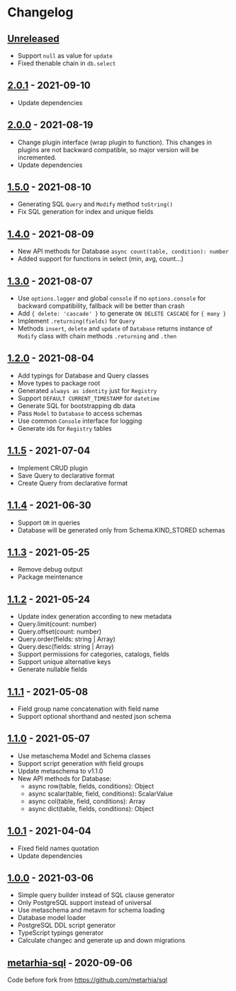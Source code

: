 # Changelog

## [Unreleased][unreleased]

- Support `null` as value for `update`
- Fixed thenable chain in `db.select`

## [2.0.1][] - 2021-09-10

- Update dependencies

## [2.0.0][] - 2021-08-19

- Change plugin interface (wrap plugin to function). This changes in plugins
  are not backward compatible, so major version will be incremented.
- Update dependencies

## [1.5.0][] - 2021-08-10

- Generating SQL `Query` and `Modify` method `toString()`
- Fix SQL generation for index and unique fields

## [1.4.0][] - 2021-08-09

- New API methods for Database `async count(table, condition): number`
- Added support for functions in select (min, avg, count...)

## [1.3.0][] - 2021-08-07

- Use `options.logger` and global `console` if no `options.console` for backward
  compatibility, fallback will be better than crash
- Add `{ delete: 'cascade' }` to generate `ON DELETE CASCADE` for `{ many }`
- Implement `.returning(fields)` for `Query`
- Methods `insert`, `delete` and `update` of `Database` returns instance of
  `Modify` class with chain methods `.returning` and `.then`

## [1.2.0][] - 2021-08-04

- Add typings for Database and Query classes
- Move types to package root
- Generated `always as identity` just for `Registry`
- Support `DEFAULT CURRENT_TIMESTAMP` for `datetime`
- Generate SQL for bootstrapping db data
- Pass `Model` to `Database` to access schemas
- Use common `Console` interface for logging
- Generate ids for `Registry` tables

## [1.1.5][] - 2021-07-04

- Implement CRUD plugin
- Save Query to declarative format
- Create Query from declarative format

## [1.1.4][] - 2021-06-30

- Support `OR` in queries
- Database will be generated only from Schema.KIND_STORED schemas

## [1.1.3][] - 2021-05-25

- Remove debug output
- Package meintenance

## [1.1.2][] - 2021-05-24

- Update index generation according to new metadata
- Query.limit(count: number)
- Query.offset(count: number)
- Query.order(fields: string | Array<string>)
- Query.desc(fields: string | Array<string>)
- Support permissions for categories, catalogs, fields
- Support unique alternative keys
- Generate nullable fields

## [1.1.1][] - 2021-05-08

- Field group name concatenation with field name
- Support optional shorthand and nested json schema

## [1.1.0][] - 2021-05-07

- Use metaschema Model and Schema classes
- Support script generation with field groups
- Update metaschema to v1.1.0
- New API methods for Database:
  - async row(table, fields, conditions): Object
  - async scalar(table, field, conditions): ScalarValue
  - async col(table, field, conditions): Array
  - async dict(table, fields, conditions): Object

## [1.0.1][] - 2021-04-04

- Fixed field names quotation
- Update dependencies

## [1.0.0][] - 2021-03-06

- Simple query builder instead of SQL clause generator
- Only PostgreSQL support instead of universal
- Use metaschema and metavm for schema loading
- Database model loader
- PostgreSQL DDL script generator
- TypeScript typings generator
- Calculate changec and generate up and down migrations

## [metarhia-sql][] - 2020-09-06

Code before fork from https://github.com/metarhia/sql

[unreleased]: https://github.com/metarhia/metasql/compare/v2.0.1...HEAD
[2.0.1]: https://github.com/metarhia/metasql/compare/v2.0.0...v2.0.1
[2.0.0]: https://github.com/metarhia/metasql/compare/v1.5.0...v2.0.0
[1.5.0]: https://github.com/metarhia/metasql/compare/v1.4.0...v1.5.0
[1.4.0]: https://github.com/metarhia/metasql/compare/v1.3.0...v1.4.0
[1.3.0]: https://github.com/metarhia/metasql/compare/v1.2.0...v1.3.0
[1.2.0]: https://github.com/metarhia/metasql/compare/v1.1.5...v1.2.0
[1.1.5]: https://github.com/metarhia/metasql/compare/v1.1.4...v1.1.5
[1.1.4]: https://github.com/metarhia/metasql/compare/v1.1.3...v1.1.4
[1.1.3]: https://github.com/metarhia/metasql/compare/v1.1.2...v1.1.3
[1.1.2]: https://github.com/metarhia/metasql/compare/v1.1.1...v1.1.2
[1.1.1]: https://github.com/metarhia/metasql/compare/v1.1.0...v1.1.1
[1.1.0]: https://github.com/metarhia/metasql/compare/v1.0.1...v1.1.0
[1.0.1]: https://github.com/metarhia/metasql/compare/v1.0.0...v1.0.1
[1.0.0]: https://github.com/metarhia/metasql/compare/metarhia-sql...v1.0.0
[metarhia-sql]: https://github.com/metarhia/metasql/releases/tag/metarhia-sql
